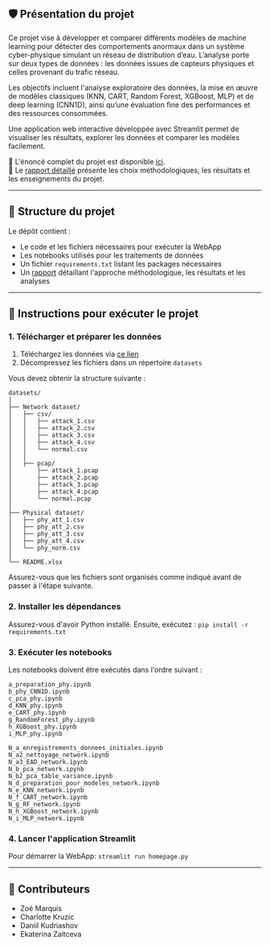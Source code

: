 ## 🛡️ Présentation du projet

Ce projet vise à développer et comparer différents modèles de machine learning pour détecter des comportements anormaux dans un système cyber-physique simulant un réseau de distribution d’eau. L’analyse porte sur deux types de données : les données issues de capteurs physiques et celles provenant du trafic réseau.

Les objectifs incluent l'analyse exploratoire des données, la mise en œuvre de modèles classiques (KNN, CART, Random Forest, XGBoost, MLP) et de deep learning (CNN1D), ainsi qu’une évaluation fine des performances et des ressources consommées.

Une application web interactive développée avec Streamlit permet de visualiser les résultats, explorer les données et comparer les modèles facilement.

📄 L'énoncé complet du projet est disponible [ici](project-assignment.pdf).  
📘 Le [rapport détaillé](project-report-fr.pdf) présente les choix méthodologiques, les résultats et les enseignements du projet.

--- 

## 📂 Structure du projet 

Le dépôt contient :

- Le code et les fichiers nécessaires pour exécuter la WebApp
- Les notebooks utilisés pour les traitements de données
- Un fichier ```requirements.txt``` listant les packages nécessaires
- Un [rapport](project-report-fr.pdf) détaillant l'approche méthodologique, les résultats et les analyses

---

## 🚀 Instructions pour exécuter le projet

### 1. Télécharger et préparer les données
1. Téléchargez les données via [ce lien](https://ieee-dataport.org/open-access/hardware-loop-water-distribution-testbed-wdt-dataset-cyber-physical-security-testing)
2. Décompressez les fichiers dans un répertoire ```datasets```

Vous devez obtenir la structure suivante :
```
datasets/
│
├── Network dataset/
│   ├── csv/
│   │   ├── attack_1.csv
│   │   ├── attack_2.csv
│   │   ├── attack_3.csv
│   │   ├── attack_4.csv
│   │   └── normal.csv
│   │
│   ├── pcap/
│       ├── attack_1.pcap
│       ├── attack_2.pcap
│       ├── attack_3.pcap
│       ├── attack_4.pcap
│       └── normal.pcap
│
├── Physical dataset/
│   ├── phy_att_1.csv
│   ├── phy_att_2.csv
│   ├── phy_att_3.csv
│   ├── phy_att_4.csv
│   └── phy_norm.csv
│
└── README.xlsx
```

Assurez-vous que les fichiers sont organisés comme indiqué avant de passer à l'étape suivante.

### 2. Installer les dépendances 

Assurez-vous d'avoir Python installé. Ensuite, exécutez :
```pip install -r requirements.txt```

### 3. Exécuter les notebooks
Les notebooks doivent être exécutés dans l'ordre suivant :
```
a_preparation_phy.ipynb
b_phy_CNN1D.ipynb
c_pca_phy.ipynb
d_KNN_phy.ipynb
e_CART_phy.ipynb
g_RandomForest_phy.ipynb
h_XGBoost_phy.ipynb
i_MLP_phy.ipynb

N_a_enregistrements_donnees_initiales.ipynb
N_a2_nettoyage_network.ipynb
N_a3_EAD_network.ipynb
N_b_pca_network.ipynb
N_b2_pca_table_variance.ipynb
N_d_preparation_pour_modeles_network.ipynb
N_e_KNN_network.ipynb
N_f_CART_network.ipynb
N_g_RF_network.ipynb
N_h_XGBoost_network.ipynb
N_i_MLP_network.ipynb
```

### 4. Lancer l'application Streamlit 
Pour démarrer la WebApp: 
```streamlit run homepage.py```

---

## 👷 Contributeurs

- Zoé Marquis
- Charlotte Kruzic
- Daniil Kudriashov
- Ekaterina Zaitceva
